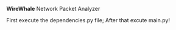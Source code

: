 **WireWhale**
Network Packet Analyzer

First execute the dependencies.py file;
After that excute main.py!
